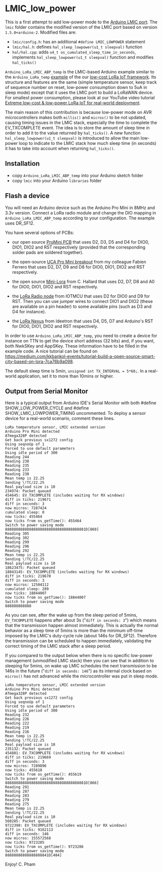 LMIC_low_power
==============

This is a first attempt to add low-power mode to the [Arduino LMIC port](https://github.com/matthijskooijman/arduino-lmic). The `lmic` folder contains the modified version of the LMIC port based on version `1.5.0+arduino-2`. Modified files are:

- `lmic/config.h`: has an additional `#define LMIC_LOWPOWER` statement
- `lmic/hal.h`: defines `hal_sleep_lowpower(u1_t sleepval)` function
- `hal/hal.cpp`: adds `u4_t os_cumulated_sleep_time_in_seconds`, implements `hal_sleep_lowpower(u1_t sleepval)` function and modifies `hal_ticks()`

`Arduino_LoRa_LMIC_ABP_temp` is the LMIC-based Arduino example similar to the `Arduino_LoRa_temp` [example](https://github.com/CongducPham/LowCostLoRaGw/tree/master/Arduino) of the our [low-cost LoRa IoT framework](https://github.com/CongducPham/LowCostLoRaGw). Its structure and features are the same (simple temperature sensor, keep track of sequence number on reset, low-power consumption down to 5uA in sleep mode) except that it uses the LMIC port to build a LoRaWAN device. For smallest power consumption, please look at our YouTube video tutorial [Extreme low-cost & low-power LoRa IoT for real-world deployment](https://www.youtube.com/watch?v=2_VQpcCwdd8).

The main reason of this contribution is because low-power mode on AVR microcontrollers makes both `millis()` and `micros()` to be not updated, causing timing issues in the LMIC stack, especially the time to complete the EV_TXCOMPLETE event. The idea is to store the amount of sleep time in order to add it to the value returned by `hal_ticks()`. A new function `hal_sleep_lowpower(u1_t sleepval)` is introduced to allow the main low-power loop to indicate to the LMIC stack how much sleep time (in seconds) it has to take into account when returning `hal_ticks()`.

Installation
------------ 

- copy `Arduino_LoRa_LMIC_ABP_temp` into your Arduino sketch folder
- copy `lmic` into your Arduino `libraries` folder

Flash a device
--------------

You will need an Arduino device such as the Arduino Pro Mini in 8MHz and 3.3v version. Connect a LoRa radio module and change the DIO mapping in `Arduino_LoRa_LMIC_ABP_temp` according to your configuration. The example uses DR_SF12.

You have several options of PCBs:

- our open source [ProMini PCB](https://github.com/CongducPham/LowCostLoRaGw#pcbs) that uses D2, D3, D5 and D4 for DIO0, DIO1, DIO2 and RST respectively (provided that the corresponding solder pads are soldered together).

- the open-source [UCA Pro Mini breakout](https://github.com/FabienFerrero/UCA_Board) from my colleague Fabien Ferrero that uses D2, D7, D9 and D8 for DIO0, DIO1, DIO2 and RST respectively.

- the open source [Mini-Lora](https://github.com/hallard/Mini-LoRa) from C. Hallard that uses D2, D7, D8 and A0 for DIO0, DIO1, DIO2 and RST respectively.

- the [LoRa Radio node](https://www.tindie.com/products/IOTMCU/lora-radio-node-v10/) from IOTMCU that uses D2 for DIO0 and D9 for RST. Then you can use jumper wires to connect DIO1 and DIO2 (these are available on a pin header) to some available pins (such as D3 and D4 for instance).

- the [LoRa Nexus](https://webshop.ideetron.nl/Nexus) from Ideetron that uses D4, D5, D7 and Arduino's RST for DIO0, DIO1, DIO2 and RST respectively.

In order to use `Arduino_LoRa_LMIC_ABP_temp`, you need to create a device for instance on TTN to get the device short address (32 bits) and, if you want, both NwkSKey and AppSKey. These information have to be filled in the example code. A nice tutorial can be found on https://medium.com/kkbankol-events/tutorial-build-a-open-source-smart-city-based-on-lora-7ca76b9a098. 

The default sleep time is 5min, `unsigned int TX_INTERVAL = 5*60;`. In a real-world application, set it to more than 10mins or higher.

Output from Serial Monitor
--------------------------

Here is a typical output from Arduino IDE's Serial Monitor with both #define SHOW_LOW_POWER_CYCLE and #define SHOW_LMIC_LOWPOWER_TIMING uncommented. To deploy a sensor device for a real-world scenario, comment these lines.

```
LoRa temperature sensor, LMIC extended version
Arduino Pro Mini detected
ATmega328P detected
Get back previous sx1272 config
Using seqnoUp of 1
Forced to use default parameters
Using idle period of 300
Reading 244
Reading 238
Reading 235
Reading 233
Reading 230
Mean temp is 22.25
Sending \!TC/22.25
Real payload size is 10
234974: Packet queued
454645: EV_TXCOMPLETE (includes waiting for RX windows)
diff in ticks: 219671
diff in seconds: 3
now micros: 7287424
cumulated sleep: 0
now ticks: 455464
now ticks from os_getTime(): 455464
Switch to power saving mode
8888888888888888888888888888888888881D[860]
Reading 305
Reading 302
Reading 299
Reading 296
Reading 292
Mean temp is 22.25
Sending \!TC/22.25
Real payload size is 10
18623475: Packet queued
18843145: EV_TXCOMPLETE (includes waiting for RX windows)
diff in ticks: 219670
diff in seconds: 3
now micros: 12504112
cumulated sleep: 289
now ticks: 18844007
now ticks from os_getTime(): 18844007
Switch to power saving mode
888888888888
```

As you can see, after the wake up from the sleep period of 5mins, `EV_TXCOMPLETE` happens after about 3s ("`diff in seconds: 3`") which means that the transmission happen almost immediately. This is actually the normal behavior as a sleep time of 5mins is more than the minimum off-time imposed by the LMIC's duty-cycle rule (about 146s for DR_SF12). Therefore the transmission can be scheduled to happen immediately, validating the correct timing of the LMIC stack after a sleep period.

If you compared to the output below when there is no specific low-power management (unmodified LMIC stack) then you can see that in addition to sleeping for 5mins, on wake up LMIC schedules the next transmission to be 146s in the future ("`diff in seconds: 146`") as its internal clock based on `micros()` has not advanced while the microcontroller was put in sleep mode.

```
LoRa temperature sensor, LMIC extended version
Arduino Pro Mini detected
ATmega328P detected
Get back previous sx1272 config
Using seqnoUp of 1
Forced to use default parameters
Using idle period of 300
Reading 232
Reading 226
Reading 222
Reading 219
Reading 216
Mean temp is 22.25
Sending \!TC/22.25
Real payload size is 10
235132: Packet queued
454801: EV_TXCOMPLETE (includes waiting for RX windows)
diff in ticks: 219669
diff in seconds: 3
now micros: 7289896
now ticks: 455618
now ticks from os_getTime(): 455619
Switch to power saving mode
8888888888888888888888888888888888881D[866]
Reading 291
Reading 287
Reading 283
Reading 279
Reading 275
Mean temp is 22.25
Sending \!TC/22.25
Real payload size is 10
560285: Packet queued
9722398: EV_TXCOMPLETE (includes waiting for RX windows)
diff in ticks: 9162113
diff in seconds: 146
now micros: 155572568
now ticks: 9723285
now ticks from os_getTime(): 9723286
Switch to power saving mode
88888888888888888841D[484]
```

Enjoy! C. Pham